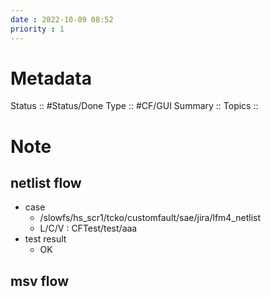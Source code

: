 ```yaml
---
date : 2022-10-09 08:52
priority : 1
---
```

# Metadata
Status :: #Status/Done 
Type :: #CF/GUI 
Summary :: 
Topics :: 
# Note
## netlist flow
* case
	* /slowfs/hs_scr1/tcko/customfault/sae/jira/lfm4_netlist
	* L/C/V : CFTest/test/aaa
* test result
	* OK
## msv flow 
